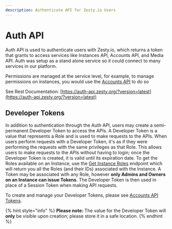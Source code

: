 ```yaml
---
description: Authenticate API for Zesty.io Users
---
```


# Auth API

Auth API is used to authenticate users with Zesty.io, which returns a token that grants to access services like Instances API, Accounts API, and Media API. Auth was setup as a stand alone service so it could connect to many services in our platform.

Permissions are managed at the service level, for example, to manage permissions on instances, you would use the [Accounts API](https://accounts-api.zesty.org/) to do so

See Rest Documentation: [https://auth-api.zesty.org/?version=latest](https://auth-api.zesty.org/?version=latest)

## Developer Tokens

In addition to authentication through the Auth API, users may create a semi-permanent Developer Token to access the APIs. A Developer Token is a value that represents a Role and is used to make requests to the APIs. When users perform requests with a Developer Token, it's as if they were performing the requests with the same privileges as that Role. This allows users to make requests to the APIs without having to login; once the Developer Token is created, it is valid until its expiration date. To get the Roles available on an Instance, use the [Get Instance Roles](https://accounts-api.zesty.org/?version=latest#e2ac76b2-244c-4570-9734-8e48288e3477) endpoint which will return you all the Roles (and their IDs) associated with the Instance. A Token may be associated with any Role, however **only Admins and Owners on an Instance can issue Tokens**. The Developer Token is then used in place of a Session Token when making API requests.

To create and manage your Developer Tokens, please see [Accounts API Tokens](https://accounts-api.zesty.org/?version=latest#2d602695-3f14-44c2-b97a-212c402250f6).

{% hint style="info" %}
**Please note:** The value for the Developer Token will **only** be visible upon creation; please store it in a safe location.
{% endhint %}

